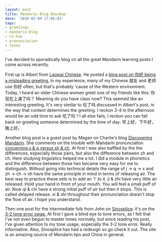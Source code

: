 ```yaml
---
layout: post
title: Mandarin Blog Roundup
date: '2010-02-09 17:06:03'
tags:
- greetings
- mandarin-blog
- ni-hao
- pronunciation
- tones
---
```


I've decided to sporadically blog on all the great Mandarin learning posts I come across recently.

First up is Albert from <a href="http://laowaichinese.net/">Laowai Chinese</a>. He posted a <a href="http://laowaichinese.net/n%C7%90-h%C7%8Eo-%E4%BD%A0%E5%A5%BD-a-very-fake-greeting.htm">blog post on 你好 being a misleading greeting.</a> In my experience, many of my Chinese 朋友 and 老师 use 你好 often, but that's probably 'cause of the Western environment. Today, I heard an older Chinese women greet one of my friends like this: 你现在上课了吗？ Meaning do you have class now? This seemed like an interesting greeting. It's very similar to 吃了吗 discussed in Albert's post, in the way that context determines the greeting. I reckon 3-4 in the afternoon would be an odd time to ask 吃了吗？I all else fails, I reckon you can fall back on greeting someone determined by the time of day: 早上好，下午好，晚上好。

Another blog post is a guest post by Megan on Charlie's blog <a href="http://discoveringmandarin.blogspot.com/">Discovering Mandarin</a>. She comments on the trouble with Mandarin pronunciation <a href="http://discoveringmandarin.blogspot.com/2010/02/learnign-mandarin-pronunciation.html">concerning x &amp; q versus sh &amp; ch</a>. At first I was also baffled by the the differences, especially those pairs, but also the difference between zh and ch. Here studying linguistics helped me a lot. I did a module in phonetics and the difference between those two became very easy for me to distinguish. Without going into technical details the range of j -&gt; q -&gt; x and zh -&gt; ch -&gt; sh have the same principle in mind in terms of releasing air. The best way to practice these sets is to add an 'i' to it. ji &amp; zhi have very little air released. Hold your hand in front of your mouth. You will feel a small puff of air. Now qi &amp; chi have a strong initial puff of air but then it stops. This is called delayed release. xi &amp; shi throughout their pronunciation doesn't stop the flow of air. I hope you understand.

Then one post for the intermediate folk from John on <a href="http://www.sinosplice.com/">Sinosplice</a>: it's on the <a href="http://www.sinosplice.com/life/archives/2010/02/02/the-3-2-tone-swap-error">3-2 tone error swap.</a> At first I gave a blind eye to tone errors, as I felt that I've not even begun to master tones normally, but since reading his post, I've given attention to my tone usage, especially the 3-2 tone error. Really informative. Also, Sinosplice has had a redesign so go check it out. The site is an amazing source of Mandarin tips and China in general.